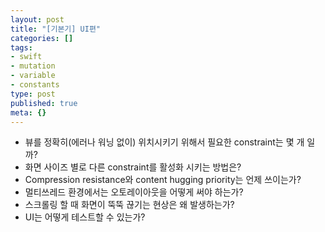 ```yaml
---
layout: post
title: "[기본기] UI편"
categories: []
tags:
- swift
- mutation
- variable
- constants
type: post
published: true
meta: {}
---
```


- 뷰를 정확히(에러나 워닝 없이) 위치시키기 위해서 필요한 constraint는 몇 개 일까?
- 화면 사이즈 별로 다른 constraint를 활성화 시키는 방법은?
- Compression resistance와 content hugging priority는 언제 쓰이는가?
- 멀티쓰레드 환경에서는 오토레이아웃을 어떻게 써야 하는가?
- 스크롤링 할 때 화면이 뚝뚝 끊기는 현상은 왜 발생하는가?
- UI는 어떻게 테스트할 수 있는가?
